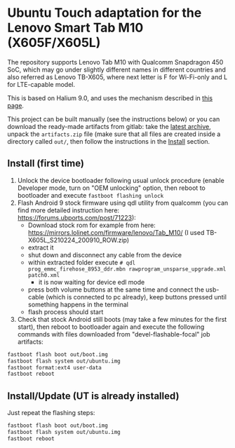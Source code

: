 # Ubuntu Touch adaptation for the Lenovo Smart Tab M10 (X605F/X605L)
The repository supports Lenovo Tab M10 with Qualcomm Snapdragon 450 SoC, which may go under slightly different names in different countries and also referred as Lenovo TB-X605, where next letter is F for Wi-Fi-only and L for LTE-capable model.

This is based on Halium 9.0, and uses the mechanism described in [this page](https://github.com/ubports/porting-notes/wiki/GitLab-CI-builds-for-devices-based-on-halium_arm64-(Halium-9)).

This project can be built manually (see the instructions below) or you can download the ready-made artifacts from gitlab: take the [latest archive](https://gitlab.com/ubports/porting/community-ports/android9/lenovo-tab-m10-fhd/lenovo-x605/-/jobs/artifacts/focal/download?job=devel-flashable-focal), unpack the `artifacts.zip` file (make sure that all files are created inside a directory called `out/`, then follow the instructions in the [Install](#install) section.


## Install (first time)
 1. Unlock the device bootloader following usual unlock procedure (enable Developer mode, turn on "OEM unlocking" option, then reboot to bootloader and execute `fastboot flashing unlock`
 2. Flash Android 9 stock firmware using qdl utility from qualcomm (you can find more detailed instruction here: https://forums.ubports.com/post/71223):
    - Download stock rom for example from here: https://mirrors.lolinet.com/firmware/lenovo/Tab_M10/ (I used TB-X605L_S210224_200910_ROW.zip)
    - extract it
    - shut down and disconnect any cable from the device
    - within extracted folder execute `# qdl prog_emmc_firehose_8953_ddr.mbn rawprogram_unsparse_upgrade.xml patch0.xml`
      - it is now waiting for device edl mode
    - press both volume buttons at the same time and connect the usb-cable (which is connected to pc already), keep buttons pressed until something happens in the terminal
    - flash process should start
 3. Check that stock Android still boots (may take a few minutes for the first start), then reboot to bootloader again and execute the following commands with files downloaded from "devel-flashable-focal" job artifacts:
```bash
fastboot flash boot out/boot.img
fastboot flash system out/ubuntu.img
fastboot format:ext4 user-data
fastboot reboot
```

## Install/Update (UT is already installed)
Just repeat the flashing steps:
```bash
fastboot flash boot out/boot.img
fastboot flash system out/ubuntu.img
fastboot reboot
```
